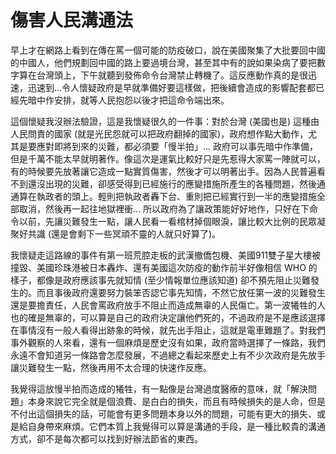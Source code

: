 # 傷害人民溝通法

早上才在網路上看到在傳在罵一個可能的防疫破口，說在美國聚集了大批要回中國的中國人，他們規劃回中國的路上要過境台灣，甚至其中有的說如果染病了要把數字算在台灣頭上，下午就聽到發佈命令台灣禁止轉機了。這反應動作真的是很迅速，迅速到…令人懷疑政府是早就準備好要這樣做，把後續會造成的影響配套都已經先暗中作安排，就等人民抱怨以後才把這命令端出來。

這個懷疑我沒辦法驗證，這是我懷疑很久的一件事：對於台灣 (美國也是) 這種由人民問責的國家 (就是光民怨就可以把政府翻掉的國家)，政府想作點大動作，尤其是要應對即將到來的災難，都必須要「慢半拍」… 政府可以事先暗中作準備，但是千萬不能太早就明著作。像這次是運氣比較好只是先惹得大家罵一陣就可以，有的時候要先放著讓它造成一點實質傷害，然後才可以明著出手。因為人民普遍看不到還沒出現的災難，卻感受得到已經施行的應變措施所產生的各種問題，然後通通算在執政者的頭上。輕則把執政者轟下台、重則把已經實行到一半的應變措施全部取消，然後再一起往地獄裡衝… 所以政府為了讓政策能好好地作，只好在下命令以前，先讓災難發生一點，讓人民看一看棺材掉個眼淚，讓比較大比例的民眾凝聚好共識 (還是會剩下一些冥頑不靈的人就只好算了)。

我懷疑走這路線的事件有第一班荒腔走板的武漢撤僑包機、美國911雙子星大樓被撞毀、美國珍珠港被日本轟炸、還有美國這次防疫的動作前半好像相信 WHO 的樣子，都像是政府應該事先就知情 (至少情報單位應該知道) 卻不預先阻止災難發生的。而且事後政府還要努力裝笨否認它事先知情，不然它放任第一波的災難發生還是要擔責任，人民會罵政府放手不阻止而造成無辜的人民傷亡。第一波犧牲的人也的確是無辜的，可以算是自己的政府決定讓他們死的，不過政府是不是應該選擇在事情沒有一般人看得出跡象的時候，就先出手阻止，這就是電車難題了。對我們事外觀察的人來看，還有一個麻煩是歷史沒有如果，政府當時選擇了一條路，我們永遠不會知道另一條路會怎麼發展，不過總之看起來歷史上有不少次政府是先放手讓災難發生一點，然後再用不太合理的快速作反應。

我覺得這放慢半拍而造成的犧牲，有一點像是台灣過度醫療的意味，就「解決問題」本身來說它完全就是個浪費、是白白的損失，而且有時候損失的是人命，但是不付出這個損失的話，可能會有更多問題本身以外的問題，可能有更大的損失、或是給自身帶來麻煩。它們本質上我覺得可以算是溝通的手段，是一種比較貴的溝通方式，卻不是每次都可以找到好辦法節省的東西。

